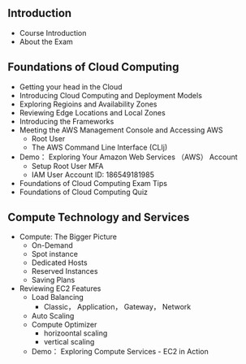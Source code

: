 ## Introduction
  - Course Introduction
  - About the Exam
## Foundations of Cloud Computing
  - Getting your head in the Cloud
  - Introducing Cloud Computing and Deployment Models
  - Exploring Regioins and Availability Zones
  - Reviewing Edge Locations and Local Zones
  - Introducing the Frameworks
  - Meeting the AWS Management Console and Accessing AWS
    - Root User
    - The AWS Command Line Interface (CLIj)
  - Demo： Exploring Your Amazon Web Services （AWS） Account
    - Setup Root User MFA
    - IAM User Account ID: 186549181985
  - Foundations of Cloud Computing Exam Tips
  - Foundations of Cloud Computing Quiz
## Compute Technology and Services
  - Compute: The Bigger Picture
    - On-Demand
    - Spot instance
    - Dedicated Hosts
    - Reserved Instances
    - Saving Plans
  - Reviewing EC2 Features
    - Load Balancing 
      - Classic， Application， Gateway， Network
    - Auto Scaling
    - Compute Optimizer
      - horizoontal scaling
      - vertical scaling
    - Demo： Exploring Compute Services - EC2 in Action